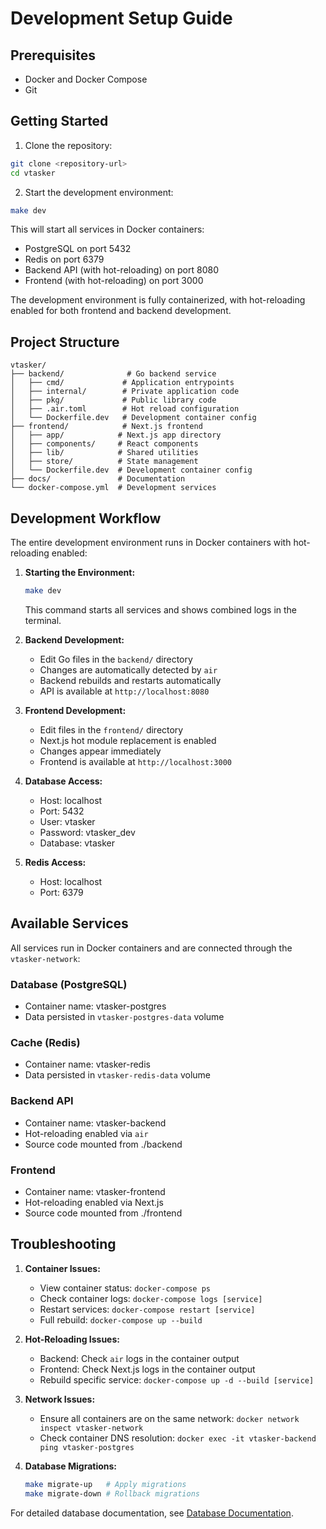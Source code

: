 # Development Setup Guide

## Prerequisites

- Docker and Docker Compose
- Git

## Getting Started

1. Clone the repository:
```bash
git clone <repository-url>
cd vtasker
```

2. Start the development environment:
```bash
make dev
```

This will start all services in Docker containers:
- PostgreSQL on port 5432
- Redis on port 6379
- Backend API (with hot-reloading) on port 8080
- Frontend (with hot-reloading) on port 3000

The development environment is fully containerized, with hot-reloading enabled for both frontend and backend development.

## Project Structure

```
vtasker/
├── backend/              # Go backend service
│   ├── cmd/             # Application entrypoints
│   ├── internal/        # Private application code
│   ├── pkg/             # Public library code
│   ├── .air.toml        # Hot reload configuration
│   └── Dockerfile.dev   # Development container config
├── frontend/            # Next.js frontend
│   ├── app/            # Next.js app directory
│   ├── components/     # React components
│   ├── lib/            # Shared utilities
│   ├── store/          # State management
│   └── Dockerfile.dev  # Development container config
├── docs/               # Documentation
└── docker-compose.yml  # Development services
```

## Development Workflow

The entire development environment runs in Docker containers with hot-reloading enabled:

1. **Starting the Environment:**
   ```bash
   make dev
   ```
   This command starts all services and shows combined logs in the terminal.

2. **Backend Development:**
   - Edit Go files in the `backend/` directory
   - Changes are automatically detected by `air`
   - Backend rebuilds and restarts automatically
   - API is available at `http://localhost:8080`

3. **Frontend Development:**
   - Edit files in the `frontend/` directory
   - Next.js hot module replacement is enabled
   - Changes appear immediately
   - Frontend is available at `http://localhost:3000`

4. **Database Access:**
   - Host: localhost
   - Port: 5432
   - User: vtasker
   - Password: vtasker_dev
   - Database: vtasker

5. **Redis Access:**
   - Host: localhost
   - Port: 6379

## Available Services

All services run in Docker containers and are connected through the `vtasker-network`:

### Database (PostgreSQL)
- Container name: vtasker-postgres
- Data persisted in `vtasker-postgres-data` volume

### Cache (Redis)
- Container name: vtasker-redis
- Data persisted in `vtasker-redis-data` volume

### Backend API
- Container name: vtasker-backend
- Hot-reloading enabled via `air`
- Source code mounted from ./backend

### Frontend
- Container name: vtasker-frontend
- Hot-reloading enabled via Next.js
- Source code mounted from ./frontend

## Troubleshooting

1. **Container Issues:**
   - View container status: `docker-compose ps`
   - Check container logs: `docker-compose logs [service]`
   - Restart services: `docker-compose restart [service]`
   - Full rebuild: `docker-compose up --build`

2. **Hot-Reloading Issues:**
   - Backend: Check `air` logs in the container output
   - Frontend: Check Next.js logs in the container output
   - Rebuild specific service: `docker-compose up -d --build [service]`

3. **Network Issues:**
   - Ensure all containers are on the same network: `docker network inspect vtasker-network`
   - Check container DNS resolution: `docker exec -it vtasker-backend ping vtasker-postgres`

4. **Database Migrations:**
   ```bash
   make migrate-up   # Apply migrations
   make migrate-down # Rollback migrations
   ```

For detailed database documentation, see [Database Documentation](database.md). 